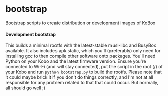 # bootstrap
Bootstrap scripts to create distribution or development images of KoBox

#### Development bootstrap
This builds a minimal rootfs with the latest-stable musl-libc and BusyBox available. It also includes apk.static, which you'll (preferably) only need for installing gcc to then compile other software onto packages.
You'll need Python on your Kobo and the latest firmware version. Ensure you're connected to Wi-Fi (and will stay connected), put the script in the root (/) of your Kobo and run ```python bootstrap.py``` to build the rootfs. Please note that it could maybe brick it if you don't do things correctly, and I'm not at all responsible for any problem related to that that could occur. But normally, all should go well ;)
